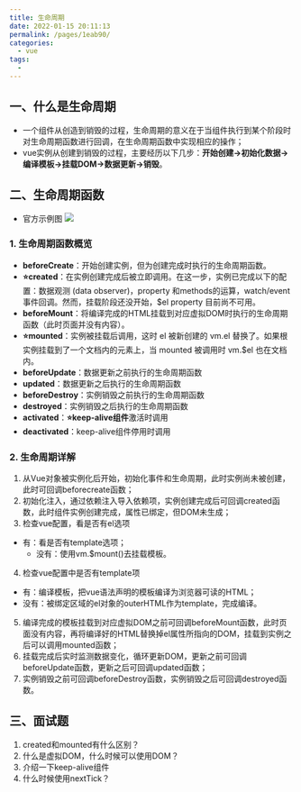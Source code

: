 ```yaml
---
title: 生命周期
date: 2022-01-15 20:11:13
permalink: /pages/1eab90/
categories:
  - vue
tags:
  - 
---
```


## 一、什么是生命周期
- 一个组件从创造到销毁的过程，生命周期的意义在于当组件执行到某个阶段时对生命周期函数进行回调，在生命周期函数中实现相应的操作；
- vue实例从创建到销毁的过程，主要经历以下几步：**开始创建→初始化数据→编译模板→挂载DOM→数据更新→销毁**。
## 二、生命周期函数
- 官方示例图
![](https://p3-juejin.byteimg.com/tos-cn-i-k3u1fbpfcp/9f0e7414c5c94f1ca09270c86b8bc876~tplv-k3u1fbpfcp-watermark.image)
### 1. 生命周期函数概览
- **beforeCreate**：开始创建实例，但为创建完成时执行的生命周期函数。
- **⭐created**：在实例创建完成后被立即调用。在这一步，实例已完成以下的配置：数据观测 (data observer)，property 和methods的运算，watch/event 事件回调。然而，挂载阶段还没开始，$el property 目前尚不可用。
- **beforeMount**：将编译完成的HTML挂载到对应虚拟DOM时执行的生命周期函数（此时页面并没有内容）。
- **⭐mounted**：实例被挂载后调用，这时 el 被新创建的 vm.el 替换了。如果根实例挂载到了一个文档内的元素上，当 mounted 被调用时 vm.$el 也在文档内。
- **beforeUpdate**：数据更新之前执行的生命周期函数
- **updated**：数据更新之后执行的生命周期函数
- **beforeDestroy**：实例销毁之前执行的生命周期函数
- **destroyed**：实例销毁之后执行的生命周期函数
- **activated**：**⭐keep-alive组件**激活时调用
- **deactivated**：keep-alive组件停用时调用
### 2. 生命周期详解
1. 从Vue对象被实例化后开始，初始化事件和生命周期，此时实例尚未被创建，此时可回调beforecreate函数；
2. 初始化注入，通过依赖注入导入依赖项，实例创建完成后可回调created函数，此时组件实例创建完成，属性已绑定，但DOM未生成；
3. 检查vue配置，看是否有el选项
  - 有：看是否有template选项；
    - 没有：使用vm.$mount()去挂载模板。
4. 检查vue配置中是否有template项
  - 有：编译模板，把vue语法声明的模板编译为浏览器可读的HTML；
  - 没有：被绑定区域的el对象的outerHTML作为template，完成编译。
5. 编译完成的模板挂载到对应虚拟DOM之前可回调beforeMount函数，此时页面没有内容，再将编译好的HTML替换掉el属性所指向的DOM，挂载到实例之后可以调用mounted函数；
6. 挂载完成后实时监测数据变化，循环更新DOM，更新之前可回调beforeUpdate函数，更新之后可回调updated函数；
7. 实例销毁之前可回调beforeDestroy函数，实例销毁之后可回调destroyed函数。
## 三、面试题
1. created和mounted有什么区别？
2. 什么是虚拟DOM，什么时候可以使用DOM？
3. 介绍一下keep-alive组件
4. 什么时候使用nextTick？